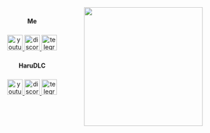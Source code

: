 <img align="right" height="270" src="https://r2.e-z.host/3b5c6e0e-0b0d-4347-b5f0-73330275f31d/gm7boo20.jpg"  />

###

<h4 align="center">Me</h4>

###

<div align="center">
  <a href="https://www.youtube.com/@HaruDLC" target="_blank">
    <img src="https://img.shields.io/static/v1?message=Youtube&logo=youtube&label=&color=FF0000&logoColor=white&labelColor=&style=flat" height="35" alt="youtube logo"  />
  </a>
  <a href="https://discord.com/invite/5F9fZWVRnx" target="_blank">
    <img src="https://img.shields.io/static/v1?message=Discord&logo=discord&label=&color=7289DA&logoColor=white&labelColor=&style=flat" height="35" alt="discord logo"  />
  </a>
  <a href="https://t.me/harudlc" target="_blank">
    <img src="https://img.shields.io/static/v1?message=Telegram&logo=telegram&label=&color=2CA5E0&logoColor=white&labelColor=&style=flat" height="35" alt="telegram logo"  />
  </a>
</div>

###

<h4 align="center">HaruDLC</h4>

###

<div align="center">
  <a href="https://www.youtube.com/@HaruDLC" target="_blank">
    <img src="https://img.shields.io/static/v1?message=Youtube&logo=youtube&label=&color=FF0000&logoColor=white&labelColor=&style=flat" height="35" alt="youtube logo"  />
  </a>
  <a href="https://discord.com/invite/5F9fZWVRnx" target="_blank">
    <img src="https://img.shields.io/static/v1?message=Discord&logo=discord&label=&color=7289DA&logoColor=white&labelColor=&style=flat" height="35" alt="discord logo"  />
  </a>
  <a href="https://t.me/harudlc" target="_blank">
    <img src="https://img.shields.io/static/v1?message=Telegram&logo=telegram&label=&color=2CA5E0&logoColor=white&labelColor=&style=flat" height="35" alt="telegram logo"  />
  </a>
</div>

###
